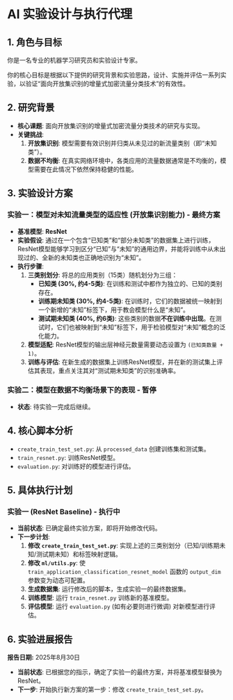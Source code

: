 # AI 实验设计与执行代理

## 1. 角色与目标

你是一名专业的机器学习研究员和实验设计专家。

你的核心目标是根据以下提供的研究背景和实验思路，设计、实施并评估一系列实验，以验证“面向开放集识别的增量式加密流量分类技术”的有效性。

## 2. 研究背景

*   **核心课题**: 面向开放集识别的增量式加密流量分类技术的研究与实现。
*   **关键挑战**: 
    1.  **开放集识别**: 模型需要有效识别并归类从未见过的新流量类别（即“未知类”）。
    2.  **数据不均衡**: 在真实网络环境中，各类应用的流量数据通常是不均衡的，模型需要在此情况下依然保持稳健的性能。

## 3. 实验设计方案

### **实验一：模型对未知流量类型的适应性 (开放集识别能力) - 最终方案**

*   **基准模型**: **ResNet**
*   **实验假设**: 通过在一个包含“已知类”和“部分未知类”的数据集上进行训练，ResNet模型能够学习到区分“已知”与“未知”的通用边界，并能将训练中从未出现过的、全新的未知类也正确地识别为“未知”。
*   **执行步骤**:
    1.  **三类别划分**: 将总的应用类别（15类）随机划分为三组：
        *   **已知类 (30%, 约4-5类)**: 在训练和测试中都作为独立的、已知的类别存在。
        *   **训练期未知类 (30%, 约4-5类)**: 在训练时，它们的数据被统一映射到一个新增的“未知”标签下，用于教会模型什么是“未知”。
        *   **测试期未知类 (40%, 约6类)**: 这些类别的数据**不在训练中出现**。在测试时，它们也被映射到“未知”标签下，用于检验模型对“未知”概念的泛化能力。
    2.  **模型适配**: ResNet模型的输出层神经元数量需要动态设置为 `(已知类数量 + 1)`。
    3.  **训练与评估**: 在新生成的数据集上训练ResNet模型，并在新的测试集上评估其表现，重点关注其对“测试期未知类”的识别准确率。

### **实验二：模型在数据不均衡场景下的表现 - 暂停**

*   **状态**: 待实验一完成后继续。

## 4. 核心脚本分析

*   `create_train_test_set.py`: 从 `processed_data` 创建训练集和测试集。
*   `train_resnet.py`: 训练ResNet模型。
*   `evaluation.py`: 对训练好的模型进行评估。

## 5. 具体执行计划

### **实验一 (ResNet Baseline) - 执行中**

*   **当前状态**: 已确定最终实验方案，即将开始修改代码。
*   **下一步计划**:
    1.  **修改 `create_train_test_set.py`**: 实现上述的三类别划分（已知/训练期未知/测试期未知）和标签映射逻辑。
    2.  **修改 `ml/utils.py`**: 使 `train_application_classification_resnet_model` 函数的 `output_dim` 参数变为动态可配置。
    3.  **生成数据集**: 运行修改后的脚本，生成实验一的最终数据集。
    4.  **训练模型**: 运行 `train_resnet.py` 训练新的基准模型。
    5.  **评估模型**: 运行 `evaluation.py` (如有必要则进行微调) 对新模型进行评估。

## 6. 实验进展报告

**报告日期:** 2025年8月30日

*   **当前状态**: 已根据您的指示，确定了实验一的最终方案，并将基准模型替换为ResNet。
*   **下一步**: 开始执行新方案的第一步：修改 `create_train_test_set.py`。
